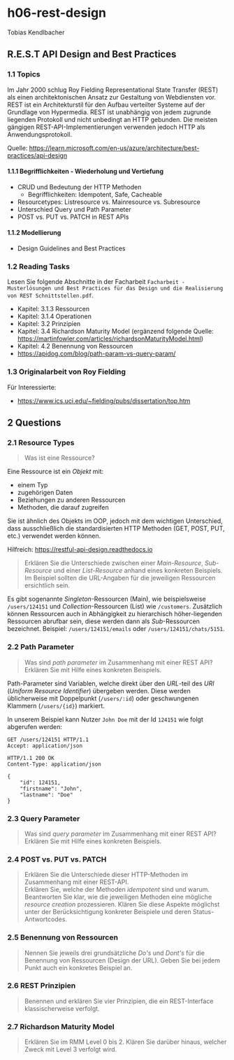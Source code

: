 # h06-rest-design

Tobias Kendlbacher

## R.E.S.T API Design and Best Practices

### 1.1 Topics

Im Jahr 2000 schlug Roy Fielding Representational State Transfer (REST) als einen architektonischen Ansatz zur Gestaltung von Webdiensten vor.
REST ist ein Architekturstil für den Aufbau verteilter Systeme auf der Grundlage von Hypermedia.
REST ist unabhängig von jedem zugrunde liegenden Protokoll und nicht unbedingt an HTTP gebunden.
Die meisten gängigen REST-API-Implementierungen verwenden jedoch HTTP als Anwendungsprotokoll.

Quelle: https://learn.microsoft.com/en-us/azure/architecture/best-practices/api-design

#### 1.1.1 Begrifflichkeiten - Wiederholung und Vertiefung

-   CRUD und Bedeutung der HTTP Methoden
    -   Begrifflichkeiten: Idempotent, Safe, Cacheable
-   Resourcetypes: Listresource vs. Mainresource vs. Subresource
-   Unterschied Query und Path Parameter
-   POST vs. PUT vs. PATCH in REST APIs

#### 1.1.2 Modellierung

-   Design Guidelines and Best Practices

### 1.2 Reading Tasks

Lesen Sie folgende Abschnitte in der Facharbeit `Facharbeit - Musterlösungen und Best Practices für das Design und die Realisierung von REST Schnittstellen.pdf`.

-   Kapitel: 3.1.3 Ressourcen
-   Kapitel: 3.1.4 Operationen
-   Kapitel: 3.2 Prinzipien
-   Kapitel: 3.4 Richardson Maturity Model (ergänzend folgende Quelle: https://martinfowler.com/articles/richardsonMaturityModel.html)
-   Kapitel: 4.2 Benennung von Ressourcen
-   https://apidog.com/blog/path-param-vs-query-param/

### 1.3 Originalarbeit von Roy Fielding

Für Interessierte:

-   https://www.ics.uci.edu/~fielding/pubs/dissertation/top.htm

## 2 Questions

### 2.1 Resource Types

> Was ist eine Ressource?

Eine Ressource ist ein _Objekt_ mit:

-   einem Typ
-   zugehörigen Daten
-   Beziehungen zu anderen Ressourcen
-   Methoden, die darauf zugreifen

Sie ist ähnlich des Objekts im OOP, jedoch mit dem wichtigen Unterschied, dass ausschließlich die standardisierten HTTP Methoden (GET, POST, PUT, etc.) verwendet werden können.

Hilfreich: https://restful-api-design.readthedocs.io

> Erklären Sie die Unterschiede zwischen einer _Main-Resource_, _Sub-Resource_ und einer _List-Resource_ anhand eines konkreten Beispiels. Im Beispiel sollten die URL-Angaben für die jeweiligen Ressourcen ersichtlich sein.

Es gibt sogenannte _Singleton_-Ressourcen (Main), wie beispielsweise `/users/124151` und _Collection_-Ressourcen (List) wie `/customers`.
Zusätzlich können Ressourcen auch in Abhängigkeit zu hierarchisch höher-liegenden Ressourcen abrufbar sein, diese werden dann als _Sub_-Ressourcen bezeichnet. Beispiel: `/users/124151/emails` oder `/users/124151/chats/5151`.

### 2.2 Path Parameter

> Was sind _path parameter_ im Zusammenhang mit einer REST API? Erklären Sie mit Hilfe eines konkreten Beispiels.

Path-Parameter sind Variablen, welche direkt über den _URL_-teil des _URI_ (_Uniform Resource Identifier_) übergeben werden.
Diese werden üblicherweise mit Doppelpunkt (`/users/:id`) oder geschwungenen Klammern (`/users/{id}`) markiert.

In unserem Beispiel kann Nutzer `John Doe` mit der Id `124151` wie folgt abgerufen werden:

```http
GET /users/124151 HTTP/1.1
Accept: application/json
```

```http
HTTP/1.1 200 OK
Content-Type: application/json

{
    "id": 124151,
    "firstname": "John",
    "lastname": "Doe"
}
```

### 2.3 Query Parameter

> Was sind _query parameter_ im Zusammenhang mit einer REST API? Erklären Sie mit Hilfe eines konkreten Beispiels.

### 2.4 POST vs. PUT vs. PATCH

> Erklären Sie die Unterschiede dieser HTTP-Methoden im Zusammenhang mit einer REST-API.  
> Erklären Sie, welche der Methoden _idempotent_ sind und warum.
> Beantworten Sie klar, wie die jeweiligen Methoden eine mögliche _resource creation_ prozessieren.
> Klären Sie diese Aspekte möglichst unter der Berücksichtigung konkreter Beispiele und deren Status-Antwortcodes.

### 2.5 Benennung von Ressourcen

> Nennen Sie jeweils drei grundsätzliche _Do's_ und _Dont's_ für die Benennung von Ressourcen (Design der URL). Geben Sie bei jedem Punkt auch ein konkretes Beispiel an.

### 2.6 REST Prinzipien

> Benennen und erklären Sie vier Prinzipien, die ein REST-Interface klassischerweise verfolgt.

### 2.7 Richardson Maturity Model

> Erklären Sie im RMM Level 0 bis 2. Klären Sie darüber hinaus, welcher Zweck mit Level 3 verfolgt wird.
